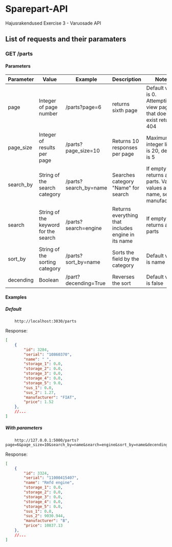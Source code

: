 # Sparepart-API
Hajusrakendused
Exercise 3 - Varuosade API 

## List of requests and their paramaters

### GET /parts
#### Parameters
| Parameter | Value | Example | Description | Notes | 
| ----------- | ----------- | ----------- | ----------- | ----------- |
| page | Integer of page number | /parts?page=6 | returns sixth page | Default value is 0. Attempting to view page that doesn't exist returns 404 |
| page_size | Integer of results per page | /parts?page_size=10 | Returns 10 responses per page | Maximum integer limit is 20, default is 5 |
| search_by | String of the search category | /parts?search_by=name | Searches category "Name" for search | If empty returns all parts. Valid values are name, serial, manufacturer |
| search | String of the keyword for the search | /parts?search=engine | Returns everything that includes engine in its name | If empty returns all parts |
| sort_by | String of the sorting category  | /parts?sort_by=name  | Sorts the field by the category | Default value is name |
| decending | Boolean  | /part?decending=True | Reverses the sort | Default value is false |

#### Examples

##### Default
        http://localhost:3030/parts
Response:
```json
[
    {
        "id": 3284,
        "serial": "10860370",
        "name": " ",
        "storage_1": 0.0,
        "storage_2": 0.0,
        "storage_3": 0.0,
        "storage_4": 0.0,
        "storage_5": 9.0,
        "sus_1": 0.0,
        "sus_2": 1.27,
        "manufacturer": "FIAT",
        "price": 1.52
    },
    //...
]
```

##### With parameters
        http://127.0.0.1:5000/parts?page=6&page_size=10&search_by=name&search=engine&sort_by=name&decending=True
Response:
```json
[
    {
        "id": 3324,
        "serial": "11000415407",
        "name": "Rmfd engine",
        "storage_1": 0.0,
        "storage_2": 0.0,
        "storage_3": 0.0,
        "storage_4": 0.0,
        "storage_5": 0.0,
        "sus_1": 0.0,
        "sus_2": 9030.944,
        "manufacturer": "B",
        "price": 10837.13
    },
    //...
]
```

